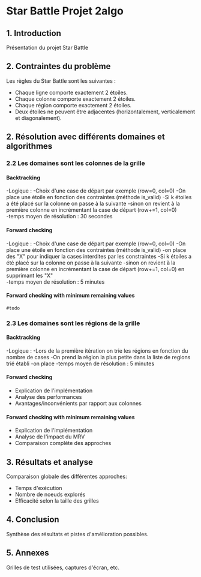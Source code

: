 # Star Battle Projet 2algo

## 1. Introduction

Présentation du projet Star Battle

## 2. Contraintes du problème

Les règles du Star Battle sont les suivantes :

- Chaque ligne comporte exactement 2 étoiles.
- Chaque colonne comporte exactement 2 étoiles.
- Chaque région comporte exactement 2 étoiles.
- Deux étoiles ne peuvent être adjacentes (horizontalement, verticalement et diagonalement).

## 2. Résolution avec différents domaines et algorithmes


### 2.2 Les domaines sont les colonnes de la grille

#### Backtracking
 -Logique :
    -Choix d'une case de départ par exemple (row=0, col=0)
    -On place une étoile en fonction des contraintes (méthode is_valid)
    -Si k étoiles a été placé sur la colonne on passe à la suivante
    -sinon on revient à la première colonne en incrémentant la case de départ (row+=1, col=0)  
 -temps moyen de résolution : 30 secondes

#### Forward checking
 -Logique :
    -Choix d'une case de départ par exemple (row=0, col=0)
    -On place une étoile en fonction des contraintes (méthode is_valid)
    -on place des "X" pour indiquer la cases interdites par les constraintes
    -Si k étoiles a été placé sur la colonne on passe à la suivante
    -sinon on revient à la première colonne en incrémentant la case de départ (row+=1, col=0) en supprimant les "X"  
 -temps moyen de résolution : 5 minutes

#### Forward checking with minimum remaining values
    #todo 

### 2.3 Les domaines sont les régions de la grille

#### Backtracking
 -Logique :
    -Lors de la première itération on trie les régions en fonction du nombre de cases
    -On prend la région la plus petite dans la liste de regions trié établi
    -on place 
 -temps moyen de résolution : 5 minutes

#### Forward checking
- Explication de l'implémentation
- Analyse des performances
- Avantages/inconvénients par rapport aux colonnes

#### Forward checking with minimum remaining values
- Explication de l'implémentation
- Analyse de l'impact du MRV
- Comparaison complète des approches

## 3. Résultats et analyse

Comparaison globale des différentes approches:
- Temps d'exécution
- Nombre de noeuds explorés
- Efficacité selon la taille des grilles

## 4. Conclusion

Synthèse des résultats et pistes d'amélioration possibles.

## 5. Annexes

Grilles de test utilisées, captures d'écran, etc.